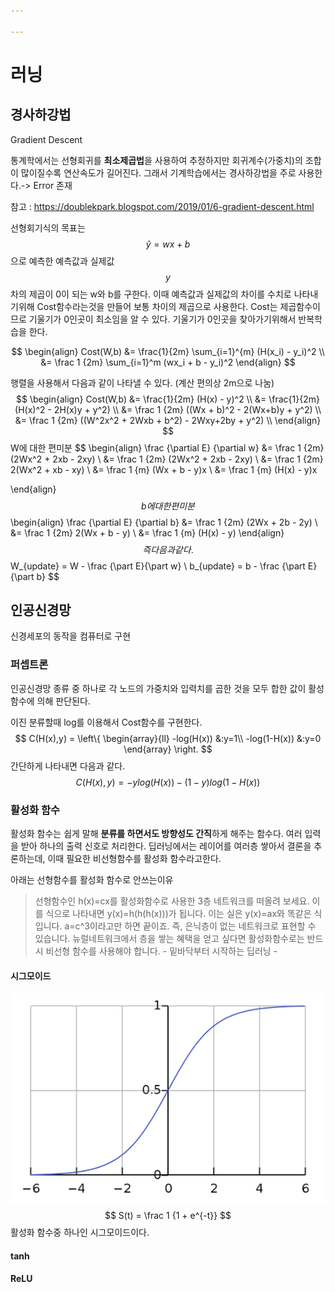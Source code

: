 ```yaml
---

---
```


# 러닝



## 경사하강법

Gradient Descent

통계학에서는 선형회귀를 **최소제곱법**을 사용하여 추정하지만 회귀계수(가중치)의 조합이 많이질수록 연산속도가 길어진다. 그래서 기계학습에서는 경사하강법을 주로 사용한다.-> Error 존재

참고 : https://doublekpark.blogspot.com/2019/01/6-gradient-descent.html



선형회기식의 목표는 $$ \hat y = w x + b $$ 으로 예측한 예측값과 실제값 $$ y $$ 차의 제곱이 0이 되는 w와 b를 구한다. 이때 예측값과 실제값의 차이를 수치로 나타내기위해 Cost함수라는것을 만들어 보통 차이의 제곱으로 사용한다. Cost는 제곱함수이므로 기울기가 0인곳이 최소임을 알 수 있다. 기울기가 0인곳을 찾아가기위해서 반복학습을 한다.


$$
\begin{align}
Cost(W,b) &= \frac{1}{2m} \sum_{i=1}^{m} (H(x_i) - y_i)^2 \\
&= \frac 1 {2m} \sum_{i=1}^m (wx_i + b - y_i)^2
\end{align}
$$

행렬을 사용해서 다음과 같이 나타낼 수 있다. (계산 편의상 2m으로 나눔)
$$
\begin{align}
Cost(W,b) &= \frac{1}{2m} (H(x) - y)^2 \\
&= \frac{1}{2m} (H(x)^2 - 2H(x)y + y^2) \\
&= \frac 1 {2m} ((Wx + b)^2 - 2(Wx+b)y + y^2) \\
&= \frac 1 {2m} ((W^2x^2 + 2Wxb + b^2) - 2Wxy+2by + y^2) \\
\end{align}
$$
W에 대한 편미분
$$
\begin{align}
\frac {\partial E} {\partial w} &= \frac 1 {2m} (2Wx^2 + 2xb - 2xy) \\
&= \frac 1 {2m} (2Wx^2 + 2xb - 2xy) \\
&= \frac 1 {2m} 2(Wx^2 + xb - xy) \\
&= \frac 1 {m} (Wx + b - y)x \\
&= \frac 1 {m} (H(x) - y)x

\end{align}
$$
b에 대한 편미분
$$
\begin{align}
\frac {\partial E} {\partial b} &= \frac 1 {2m} (2Wx + 2b - 2y) \\
&= \frac 1 {2m} 2(Wx + b - y) \\
&= \frac 1 {m} (H(x) - y)
\end{align}
$$
즉 다음과 같다.
$$
W_{update} = W - \frac {\part E}{\part w} \\
b_{update} = b - \frac {\part E}{\part b}
$$



## 인공신경망

신경세포의 동작을 컴퓨터로 구현

### 퍼셉트론

인공신경망 종류 중 하나로 각 노드의 가중치와 입력치를 곱한 것을 모두 합한 값이 활성함수에 의해 판단된다.

이진 분류할때 log를 이용해서 Cost함수를 구현한다. 
$$
C(H(x),y) = \left\{
\begin{array}{ll}
 -log(H(x)) &:y=1\\
 -log(1-H(x)) &:y=0
\end{array}
\right.
$$
간단하게 나타내면 다음과 같다.
$$
C(H(x),y) = -y log(H(x)) - (1-y)log(1-H(x))
$$



### 활성화 함수

활성화 함수는 쉽게 말해 **분류를 하면서도 방향성도 간직**하게 해주는 함수다. 여러 입력을 받아 하나의 출력 신호로 처리한다. 딥러닝에서는 레이어를 여러층 쌓아서 결론을 추론하는데, 이때 필요한 비선형함수를 활성화 함수라고한다.

아래는 선형함수를 활성화 함수로 안쓰는이유

> 선형함수인 h(x)=cx를 활성화함수로 사용한 3층 네트워크를 떠올려 보세요. 이를 식으로 나타내면 y(x)=h(h(h(x)))가 됩니다. 이는 실은 y(x)=ax와 똑같은 식입니다. a=c^3이라고만 하면 끝이죠. 즉, 은닉층이 없는 네트워크로 표현할 수 있습니다. 뉴럴네트워크에서 층을 쌓는 혜택을 얻고 싶다면 활성화함수로는 반드시 비선형 함수를 사용해야 합니다. - 밑바닥부터 시작하는 딥러닝 -

#### 시그모이드

![sigmoid](\assets\img\sigmoid.png)
$$
S(t) = \frac 1 {1 + e^{-t}}
$$
활성화 함수중 하나인 시그모이드이다.

#### tanh



#### ReLU

